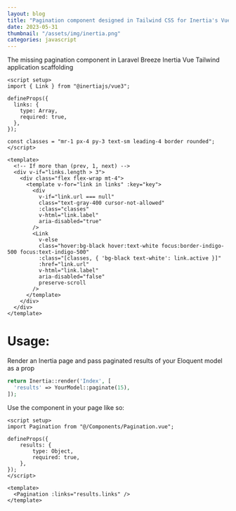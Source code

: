 ```yaml
---
layout: blog
title: "Pagination component designed in Tailwind CSS for Inertia's Vue 3 adapter"
date: 2023-05-31
thumbnail: "/assets/img/inertia.png"
categories: javascript
---
```

The missing pagination component in Laravel Breeze Inertia Vue Tailwind application scaffolding

```vue
<script setup>
import { Link } from "@inertiajs/vue3";

defineProps({
  links: {
    type: Array,
    required: true,
  },
});

const classes = "mr-1 px-4 py-3 text-sm leading-4 border rounded";
</script>

<template>
  <!-- If more than (prev, 1, next) -->
  <div v-if="links.length > 3">
    <div class="flex flex-wrap mt-4">
      <template v-for="link in links" :key="key">
        <div
          v-if="link.url === null"
          class="text-gray-400 cursor-not-allowed"
          :class="classes"
          v-html="link.label"
          aria-disabled="true"
        />
        <Link
          v-else
          class="hover:bg-black hover:text-white focus:border-indigo-500 focus:text-indigo-500"
          :class="[classes, { 'bg-black text-white': link.active }]"
          :href="link.url"
          v-html="link.label"
          aria-disabled="false"
          preserve-scroll
        />
      </template>
    </div>
  </div>
</template>
```
# Usage:
Render an Inertia page and pass paginated results of your Eloquent model as a prop
```php
return Inertia::render('Index', [
  'results' => YourModel::paginate(15),
]);
```
Use the component in your page like so:
```vue
<script setup>
import Pagination from "@/Components/Pagination.vue";

defineProps({
    results: {
        type: Object,
        required: true,
    },
});
</script>

<template>
  <Pagination :links="results.links" />
</template>
```
